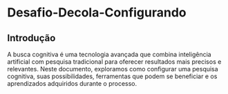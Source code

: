 # Desafio-Decola-Configurando
## Introdução

A busca cognitiva é uma tecnologia avançada que combina inteligência artificial com pesquisa tradicional para oferecer resultados 
mais precisos e relevantes. Neste documento, exploramos como configurar uma pesquisa cognitiva, suas possibilidades, ferramentas que 
podem se beneficiar e os aprendizados adquiridos durante o processo.
